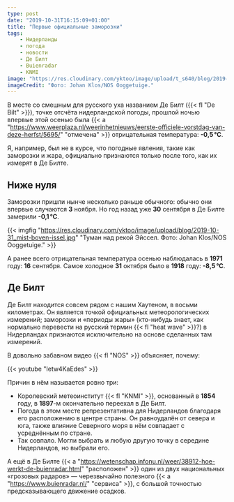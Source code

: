 ```yaml
---
type: post
date: "2019-10-31T16:15:09+01:00"
title: "Первые официальные заморозки"
tags:
    - Нидерланды
    - погода
    - новости
    - Де Билт
    - Buienradar
    - KNMI
image: "https://res.cloudinary.com/yktoo/image/upload/t_s640/blog/2019-10-31_mist-boven-issel.jpg"
imageCredit: "Фото: Johan Klos/NOS Ooggetuige."
---
```


В месте со смешным для русского уха названием Де Билт ({{< fl "De Bilt" >}}), точке отсчёта нидерландской погоды, прошлой ночью впервые этой осенью была {{< a "https://www.weerplaza.nl/weerinhetnieuws/eerste-officiele-vorstdag-van-deze-herfst/5695/" "отмечена" >}} отрицательная температура: **-0,5 °C**.

Я, например, был не в курсе, что погодные явления, такие как заморозки и жара, официально признаются только после того, как их измерят в Де Билте.

<!--more-->

## Ниже нуля

Заморозки пришли нынче несколько раньше обычного: обычно они впервые случаются **3** ноября. Но год назад уже **30** сентября в Де Билте замерили **-0,1 °C**.

{{< imgfig "https://res.cloudinary.com/yktoo/image/upload/blog/2019-10-31_mist-boven-issel.jpg" "Туман над рекой Эйссел. Фото: Johan Klos/NOS Ooggetuige." >}}

А ранее всего отрицательная температура осенью наблюдалась в **1971** году: **16** сентября. Самое холодное **31** октября было в **1918** году: **-8,5 °C**.

## Де Билт

Де Билт находится совсем рядом с нашим Хаутеном, в восьми километрах. Он является точкой официальных метеорологических измерений; заморозки и «периоды жары» (кто-нибудь знает, как нормально перевести на русский термин {{< fl "heat wave" >}}?) в Нидерландах признаются исключительно на основе сделанных там измерений.

В довольно забавном видео {{< fl "NOS" >}} объясняет, почему:

{{< youtube "Ietw4KaEdes" >}}

Причин в нём называется ровно три:

* Королевский метеоинститут {{< fl "KNMI" >}}, основанный в **1854** году, в **1897**-м окончательно переехал в Де Билт.
* Погода в этом месте репрезентативна для Нидерландов благодаря его расположению в центре страны. Он равноудалён от севера и юга, также влияние Северного моря в нём совпадает с усреднённым по стране.
* Так совпало. Могли выбрать и любую другую точку в середине Нидерландов, но выбрали его.

А ещё в Де Билте {{< a "https://wetenschap.infonu.nl/weer/38912-hoe-werkt-de-buienradar.html" "расположен" >}} один из двух национальных «грозовых радаров» — черезвычайно полезного {{< a "https://www.buienradar.nl/" "сервиса" >}}, с большой точностью предсказывающего движение осадков.